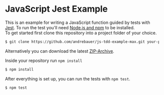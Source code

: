 # JavaScript Jest Example

This is an example for writing a JavaScript function 
guided by tests with [Jest](https://jestjs.io/).
To run the test you'll need [Node.js and npm](https://nodejs.org/en/download/) to be installed.  
To get started first clone this repository into a project folder of your choice.

```sh
$ git clone https://github.com/andrebauer/js-tdd-example-max.git your-project-name
```

Alternatively you can download the latest [ZIP-Archive](https://github.com/andrebauer/js-tdd-example-max/archive/master.zip).

Inside your repository run `npm install`

```sh
$ npm install
```

After everything is set up, you can run the tests with `npm test`. 

```sh
$ npm test
```